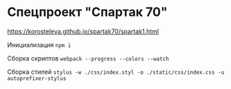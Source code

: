 # Спецпроект "Спартак 70"

https://korosteleva.github.io/spartak70/spartak1.html


Инициализация
`npm i`

Сборка скриптов
`webpack --progress --colors --watch`


Сборка стилей
`stylus -w ./css/index.styl -o ./static/css/index.css -u autoprefixer-stylus`